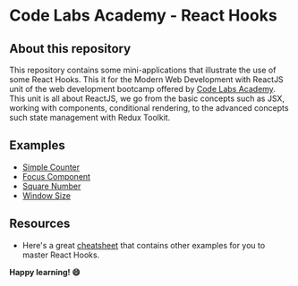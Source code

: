 # Code Labs Academy - React Hooks

## About this repository

This repository contains some mini-applications that illustrate the use of some React Hooks. This it for the Modern Web Development with ReactJS unit of the web development bootcamp offered by [Code Labs Academy](https://codelabsacademy.com/). This unit is all about ReactJS, we go from the basic concepts such as JSX, working with components, conditional rendering, to the advanced concepts such state management with Redux Toolkit.

## Examples

- [Simple Counter](./src/components/Counter/)
- [Focus Component](./src/components/FocusComponent/)
- [Square Number](./src/components/SquareNumber/)
- [Window Size](./src/components/SquareNumber/)

## Resources

- Here's a great [cheatsheet](https://react-hooks-cheatsheet.com/) that contains other examples for you to master React Hooks.

**Happy learning! 😄**
